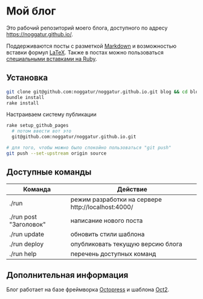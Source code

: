 # Мой блог

Это рабочий репозиторий моего блога, доступного по адресу https://noggatur.github.io/.

Поддерживаются посты с разметкой [Markdown](http://daringfireball.net/projects/markdown/) и возможностью вставки формул [LaTeX](https://ru.wikipedia.org/wiki/LaTeX).
Также в постах можно пользоваться [специальными вставками на Ruby](http://octopress.org/docs/plugins/).

## Установка

```sh
git clone git@github.com:noggatur/noggatur.github.io.git blog && cd blog
bundle install
rake install
```

Настраиваем систему публикации
```sh
rake setup_github_pages
  # потом ввести вот это
  git@github.com:noggatur/noggatur.github.io.git

# для того, чтобы можно было спокойно пользоваться "git push"
git push --set-upstream origin source
```

## Доступные команды

Команда | Действие
------- | --------
./run                  | режим разработки на сервере http://localhost:4000/
./run post "Заголовок" | написание нового поста
./run update           | обновить стили шаблона
./run deploy           | опубликовать текущую версию блога
./run help             | перечень доступных команд


## Дополнительная информация

Блог работает на базе фреймворка [Octopress](http://octopress.org/) и шаблона [Oct2](http://bijumon.github.io/oct2/).